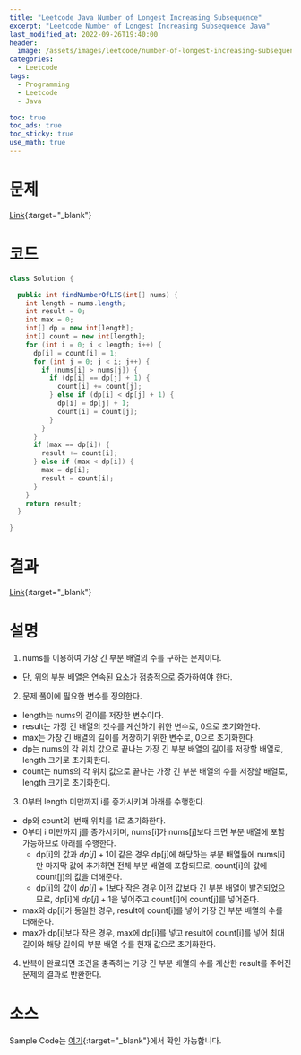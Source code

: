 ```yaml
---
title: "Leetcode Java Number of Longest Increasing Subsequence"
excerpt: "Leetcode Number of Longest Increasing Subsequence Java"
last_modified_at: 2022-09-26T19:40:00
header:
  image: /assets/images/leetcode/number-of-longest-increasing-subsequence.png
categories:
  - Leetcode
tags:
  - Programming
  - Leetcode
  - Java

toc: true
toc_ads: true
toc_sticky: true
use_math: true
---
```

# 문제
[Link](https://leetcode.com/problems/number-of-longest-increasing-subsequence){:target="_blank"}

# 코드
```java
class Solution {

  public int findNumberOfLIS(int[] nums) {
    int length = nums.length;
    int result = 0;
    int max = 0;
    int[] dp = new int[length];
    int[] count = new int[length];
    for (int i = 0; i < length; i++) {
      dp[i] = count[i] = 1;
      for (int j = 0; j < i; j++) {
        if (nums[i] > nums[j]) {
          if (dp[i] == dp[j] + 1) {
            count[i] += count[j];
          } else if (dp[i] < dp[j] + 1) {
            dp[i] = dp[j] + 1;
            count[i] = count[j];
          }
        }
      }
      if (max == dp[i]) {
        result += count[i];
      } else if (max < dp[i]) {
        max = dp[i];
        result = count[i];
      }
    }
    return result;
  }

}
```

# 결과
[Link](https://leetcode.com/submissions/detail/808950171/){:target="_blank"}

# 설명
1. nums를 이용하여 가장 긴 부분 배열의 수를 구하는 문제이다.
- 단, 위의 부분 배열은 연속된 요소가 점층적으로 증가하여야 한다.

2. 문제 풀이에 필요한 변수를 정의한다.
- length는 nums의 길이를 저장한 변수이다.
- result는 가장 긴 배열의 갯수를 계산하기 위한 변수로, 0으로 초기화한다.
- max는 가장 긴 배열의 길이를 저장하기 위한 변수로, 0으로 초기화한다.
- dp는 nums의 각 위치 값으로 끝나는 가장 긴 부분 배열의 길이를 저장할 배열로, length 크기로 초기화한다.
- count는 nums의 각 위치 값으로 끝나는 가장 긴 부분 배열의 수를 저장할 배열로, length 크기로 초기화한다.

3. 0부터 length 미만까지 i를 증가시키며 아래를 수행한다.
- dp와 count의 i번째 위치를 1로 초기화한다.
- 0부터 i 미만까지 j를 증가시키며, nums[i]가 nums[j]보다 크면 부분 배열에 포함 가능하므로 아래를 수행한다.
  - dp[i]의 값과 $dp[j] + 1$이 같은 경우 dp[j]에 해당하는 부분 배열들에 nums[i]만 마지막 값에 추가하면 전체 부분 배열에 포함되므로, count[i]의 값에 count[j]의 값을 더해준다.
  - dp[i]의 값이 $dp[j] + 1$보다 작은 경우 이전 값보다 긴 부분 배열이 발견되었으므로, dp[i]에 $dp[j] + 1$을 넣어주고 count[i]에 count[j]를 넣어준다.
- max와 dp[i]가 동일한 경우, result에 count[i]를 넣어 가장 긴 부분 배열의 수를 더해준다.
- max가 dp[i]보다 작은 경우, max에 dp[i]를 넣고 result에 count[i]를 넣어 최대 길이와 해당 길이의 부분 배열 수를 현재 값으로 초기화한다.

4. 반복이 완료되면 조건을 충족하는 가장 긴 부분 배열의 수를 계산한 result를 주어진 문제의 결과로 반환한다. 

# 소스
Sample Code는 [여기](https://github.com/GracefulSoul/leetcode/blob/master/src/main/java/gracefulsoul/problems/SecondMinimumNodeInABinaryTree.java){:target="_blank"}에서 확인 가능합니다.